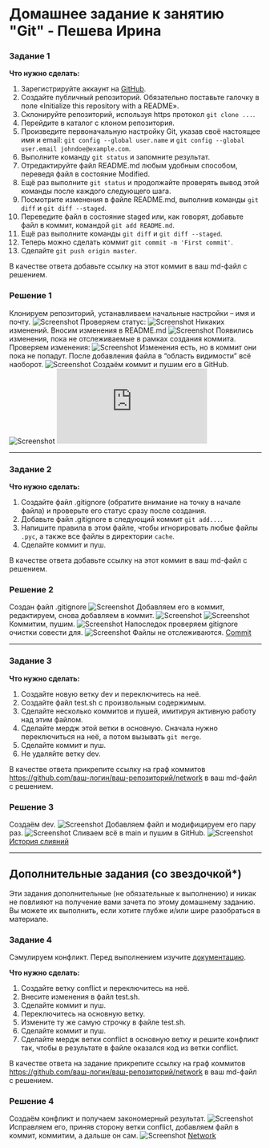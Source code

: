 # Домашнее задание к занятию "Git" - Пешева Ирина


### Задание 1
**Что нужно сделать:**

1. Зарегистрируйте аккаунт на [GitHub](https://github.com/).
1. Создайте публичный репозиторий. Обязательно поставьте галочку в поле «Initialize this repository with a README».
2. Склонируйте репозиторий, используя https протокол `git clone ...`.
3. Перейдите в каталог с клоном репозитория.
1. Произведите первоначальную настройку Git, указав своё настоящее имя и email: `git config --global user.name` и `git config --global user.email johndoe@example.com`.
1. Выполните команду `git status` и запомните результат.
1. Отредактируйте файл README.md любым удобным способом, переведя файл в состояние Modified.
1. Ещё раз выполните `git status` и продолжайте проверять вывод этой команды после каждого следующего шага.
1. Посмотрите изменения в файле README.md, выполнив команды `git diff` и `git diff --staged`.
1. Переведите файл в состояние staged или, как говорят, добавьте файл в коммит, командой `git add README.md`.
1. Ещё раз выполните команды `git diff` и `git diff --staged`.
1. Теперь можно сделать коммит `git commit -m 'First commit'`.
1. Сделайте `git push origin master`.

В качестве ответа добавьте ссылку на этот коммит в ваш md-файл с решением.

### Решение 1
Клонируем репозиторий, устанавливаем начальные настройки – имя и почту.
![Screenshot](https://github.com/RedRatInTheHat/8.1-Git-HM/blob/main/img/1.png)
Проверяем статус:
![Screenshot](https://github.com/RedRatInTheHat/8.1-Git-HM/blob/main/img/2.png)
Никаких изменений.
Вносим изменения в README.md
![Screenshot](https://github.com/RedRatInTheHat/8.1-Git-HM/blob/main/img/3.png)
Появились изменения, пока не отслеживаемые в рамках создания коммита.
Проверяем изменения:
![Screenshot](https://github.com/RedRatInTheHat/8.1-Git-HM/blob/main/img/4.png)
Изменения есть, но в коммит они пока не попадут.
После добавления файла в “область видимости” всё наоборот.
![Screenshot](https://github.com/RedRatInTheHat/8.1-Git-HM/blob/main/img/5.png)
Создаём коммит и пушим его в GitHub.
![Screenshot](https://github.com/RedRatInTheHat/8.1-Git-HM/blob/main/img/6.png)
![README.md](https://github.com/RedRatInTheHat/8.1-Git/blob/main/README.md)


---
### Задание 2
**Что нужно сделать:**

1. Создайте файл .gitignore (обратите внимание на точку в начале файла) и проверьте его статус сразу после создания.
1. Добавьте файл .gitignore в следующий коммит `git add...`.
1. Напишите правила в этом файле, чтобы игнорировать любые файлы `.pyc`, а также все файлы в директории `cache`.
1. Сделайте коммит и пуш.

В качестве ответа добавьте ссылку на этот коммит в ваш md-файл с решением.

### Решение 2
Создан файл .gitignore
![Screenshot](https://github.com/RedRatInTheHat/8.1-Git-HM/blob/main/img/7.png)
Добавляем его в коммит, редактируем, снова добавляем в коммит.
![Screenshot](https://github.com/RedRatInTheHat/8.1-Git-HM/blob/main/img/8.png)
![Screenshot](https://github.com/RedRatInTheHat/8.1-Git-HM/blob/main/img/9.png)
Коммитим, пушим.
![Screenshot](https://github.com/RedRatInTheHat/8.1-Git-HM/blob/main/img/10.png)
Напоследок проверяем gitignore очистки совести для.
![Screenshot](https://github.com/RedRatInTheHat/8.1-Git-HM/blob/main/img/11.png)
Файлы не отслеживаются.
[Commit](https://github.com/RedRatInTheHat/8.1-Git/commit/106063a859da774cb74b667c11ae6cb62fc147d1)


---
### Задание 3
**Что нужно сделать:**

1. Создайте новую ветку dev и переключитесь на неё.
1. Создайте файл test.sh с произвольным содержимым.
1. Сделайте несколько коммитов и пушей, имитируя активную работу над этим файлом.
1. Сделайте мердж этой ветки в основную. Сначала нужно переключиться на неё, а потом вызывать `git merge`.
1. Сделайте коммит и пуш.
2. Не удаляйте ветку dev.

В качестве ответа прикрепите ссылку на граф коммитов https://github.com/ваш-логин/ваш-репозиторий/network в ваш md-файл с решением.

### Решение 3
Создаём dev.
![Screenshot](https://github.com/RedRatInTheHat/8.1-Git-HM/blob/main/img/12.png)
Добавляем файл и модифицируем его пару раз.
![Screenshot](https://github.com/RedRatInTheHat/8.1-Git-HM/blob/main/img/13.png)
Сливаем всё в main и пушим в GitHub.
![Screenshot](https://github.com/RedRatInTheHat/8.1-Git-HM/blob/main/img/14.png)
[История слияний](https://github.com/RedRatInTheHat/8.1-Git/network) 

---

## Дополнительные задания (со звездочкой*)

Эти задания дополнительные (не обязательные к выполнению) и никак не повлияют на получение вами зачета по этому домашнему заданию. Вы можете их выполнить, если хотите глубже и/или шире разобраться в материале.

### Задание 4
Сэмулируем конфликт. Перед выполнением изучите [документацию](https://git-scm.com/book/ru/v2/%D0%98%D0%BD%D1%81%D1%82%D1%80%D1%83%D0%BC%D0%B5%D0%BD%D1%82%D1%8B-Git-%D0%9F%D1%80%D0%BE%D0%B4%D0%B2%D0%B8%D0%BD%D1%83%D1%82%D0%BE%D0%B5-%D1%81%D0%BB%D0%B8%D1%8F%D0%BD%D0%B8%D0%B5).

**Что нужно сделать:**

1. Создайте ветку conflict и переключитесь на неё.
2. Внесите изменения в файл test.sh. 
3. Сделайте коммит и пуш.
4. Переключитесь на основную ветку.
5. Измените ту же самую строчку в файле test.sh.
6. Сделайте коммит и пуш.
7. Сделайте мердж ветки conflict в основную ветку и решите конфликт так, чтобы в результате в файле оказался код из ветки conflict.

В качестве ответа на задание прикрепите ссылку на граф коммитов https://github.com/ваш-логин/ваш-репозиторий/network в ваш md-файл с решением.
### Решение 4
Создаём конфликт и получаем закономерный результат.
![Screenshot](https://github.com/RedRatInTheHat/8.1-Git-HM/blob/main/img/15.png)
Исправляем его, приняв сторону ветки conflict, добавляем файл в коммит, коммитим, а дальше он сам.
![Screenshot](https://github.com/RedRatInTheHat/8.1-Git-HM/blob/main/img/16.png)
[Network](https://github.com/RedRatInTheHat/8.1-Git/network) 


